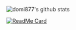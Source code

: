 ![domi877's github stats](https://github-readme-stats.vercel.app/api?username=domi877&show_icons=true&theme=onedark)


[![ReadMe Card](https://github-readme-stats.vercel.app/api/pin/?username=domi877&repo=FReWe)](https://github.com/domi877/FReWe)
